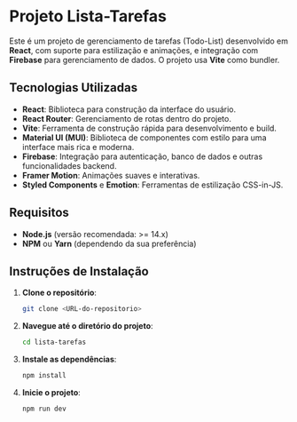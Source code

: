 # Projeto Lista-Tarefas

Este é um projeto de gerenciamento de tarefas (Todo-List) desenvolvido em **React**, com suporte para estilização e animações, e integração com **Firebase** para gerenciamento de dados. O projeto usa **Vite** como bundler.

## Tecnologias Utilizadas

- **React**: Biblioteca para construção da interface do usuário.
- **React Router**: Gerenciamento de rotas dentro do projeto.
- **Vite**: Ferramenta de construção rápida para desenvolvimento e build.
- **Material UI (MUI)**: Biblioteca de componentes com estilo para uma interface mais rica e moderna.
- **Firebase**: Integração para autenticação, banco de dados e outras funcionalidades backend.
- **Framer Motion**: Animações suaves e interativas.
- **Styled Components** e **Emotion**: Ferramentas de estilização CSS-in-JS.

## Requisitos

- **Node.js** (versão recomendada: >= 14.x)
- **NPM** ou **Yarn** (dependendo da sua preferência)

## Instruções de Instalação

1. **Clone o repositório**:

   ```bash
   git clone <URL-do-repositorio>

2. **Navegue até o diretório do projeto**:

   ```bash
   cd lista-tarefas
   
3. **Instale as dependências**:

   ```bash
   npm install

4. **Inicie o projeto**:

   ```bash
   npm run dev
